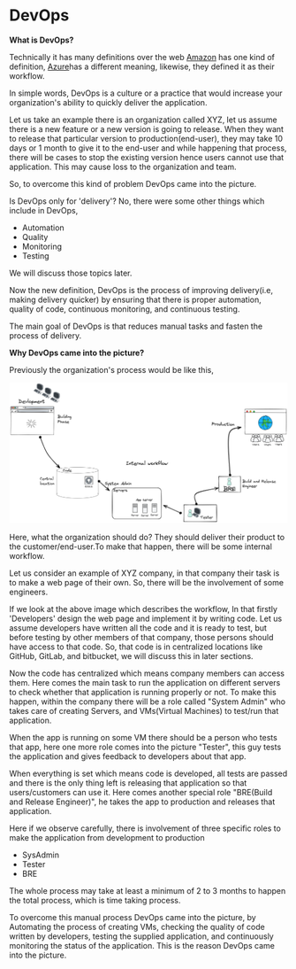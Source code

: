 # DevOps

**What is DevOps?**

Technically it has many definitions over the web [Amazon](https://aws.amazon.com/devops/) has one kind of definition, [Azure](https://learn.microsoft.com/en-us/azure/devops/?view=azure-devops)has a different meaning, likewise, they defined it as their workflow.

In simple words, DevOps is a culture or a practice that would increase your organization's ability to quickly deliver the application.

Let us take an example there is an organization called XYZ, let us assume there is a new feature or a new version is going to release. When they want to release that particular version to production(end-user), they may take 10 days or 1 month to give it to the end-user and while happening that process, there will be cases to stop the existing version hence users cannot use that application. This may cause loss to the organization and team.

So, to overcome this kind of problem DevOps came into the picture.

Is DevOps only for 'delivery'? No, there were some other things which include in DevOps,
- Automation
- Quality
- Monitoring
- Testing

We will discuss those topics later.

Now the new definition, DevOps is the process of improving delivery(i.e, making delivery quicker) by ensuring that there is proper automation, quality of code, continuous monitoring, and continuous testing. 

The main goal of DevOps is that reduces manual tasks and fasten the process of delivery.

**Why DevOps came into the picture?**

Previously the organization's process would be like this,

![image](https://github.com/shivaabhishek07/DevOps/blob/0e64264866d52eb964462ac6126d1a80a88623a3/images/basic-workflow.png)

Here, what the organization should do? They should deliver their product to the customer/end-user.To make that happen, there will be some internal workflow.

Let us consider an example of XYZ company, in that company their task is to make a web page of their own. So, there will be the involvement of some engineers.

If we look at the above image which describes the workflow, In that firstly 'Developers' design the web page and implement it by writing code. Let us assume developers have written all the code and it is ready to test, but before testing by other members of that company, those persons should have access to that code. So, that code is in centralized locations like GitHub, GitLab, and bitbucket, we will discuss this in later sections.

Now the code has centralized which means company members can access them. Here comes the main task to run the application on different servers to check whether that application is running properly or not. To make this happen, within the company there will be a role called "System Admin" who takes care of creating Servers, and VMs(Virtual Machines) to test/run that application.

When the app is running on some VM there should be a person who tests that app, here one more role comes into the picture "Tester", this guy tests the application and gives feedback to developers about that app.

When everything is set which means code is developed, all tests are passed and there is the only thing left is releasing that application so that users/customers can use it. Here comes another special role "BRE(Build and Release Engineer)", he takes the app to production and releases that application.

Here if we observe carefully, there is involvement of three specific roles to make the application from development to production

- SysAdmin
- Tester
- BRE

The whole process may take at least a minimum of 2 to 3 months to happen the total process, which is time taking process.

To overcome this manual process DevOps came into the picture, by Automating the process of creating VMs, checking the quality of code written by developers, testing the supplied application, and continuously monitoring the status of the application. This is the reason DevOps came into the picture.